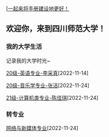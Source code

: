 [[一起来将手册建设地更好！](preface/Sharing_experience.md)

## 欢迎你，来到四川师范大学！

### 我的大学生活
记录我的大学时光~

[20级-英语专业-李采真](初入川师大篇/我的大学生活/20级-英语专业-李采真.md)[2022-11-14]

[20级-音乐学专业-张洁](初入川师大篇/我的大学生活/20级-音乐学专业-张洁.md)[2022-11-24]

[21级-计算机类专业-陈佳琪](初入川师大篇/我的大学生活/21级-计算机类专业-陈佳琪.md)[2022-11-24]

### 转专业
[网络与新媒体专业](初入川师大篇/转专业/网络与新媒体专业.md)[2022-11-24]


